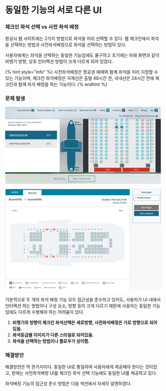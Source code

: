 # 동일한 기능의 서로 다른 UI

### 체크인 좌석 선택 vs 사전 좌석 배정

항공사 웹 사이트에는 2가지 방법으로 좌석을 미리 선택할 수 있다. 웹 체크인에서 좌석을 선택하는 방법과 사전좌석배정으로 좌석을 선택하는 방법이 있다.

사용자에게는 좌석을 선택하는 동일한 기능임에도 불구하고 초기에는 아래 화면과 같이 비행기 방향, 상호 인터랙션 방법이 크게 다르게 되어 있었다. 

{% hint style="info" %}
사전좌석배정은 항공권 예매와 함께 좌석을 미리 지정할 수 있는 기능이며, 체크인 좌석배정은 국제선은 출발 48시간 전, 국내선은 24시간 전에 체크인과 함께 좌석 배정을 하는 기능이다.
{% endhint %}

### 문제 발생

![&#xCCB4;&#xD06C;&#xC778; &#xC88C;&#xC11D;&#xBC30;&#xC815; ](../../.gitbook/assets/620.png)

![&#xC0AC;&#xC804;&#xC88C;&#xC11D;&#xBC30;&#xC815;](../../.gitbook/assets/622.png)

기본적으로 두 개의 좌석 배정 기능 모두 접근성을 준수하고 있어도, 사용자가 UI 내에서 인터랙션 하는 방법이나 구성 요소, 방향 등이 크게 다르기 때문에 사용자는 동일한 기능임에도 다르게 수행해야 하는 어려움이 있다.

1. **비행기의 방향이 체크인 좌석선택은 세로방향, 사전좌석배정은 가로 방향으로 되어 있음.**
2. **좌석등급별 이미지가 다른 스타일로 되어있음.**
3. **좌석을 선택하는 방법이나 플로우가 상이함.**

### 해결방안

해결방안은 딱 한가지이다. 동일한 UI로 통일하여 사용자에게 제공해야 한다는 것이었고, 현재는 사전좌석배정 UI를 체크인 좌석 선택 기능에도 동일한 UI를 제공하고 있다.

좌석배정 기능의 접근성 준수 방법은 다음 섹션에서 자세히 설명하겠다.

